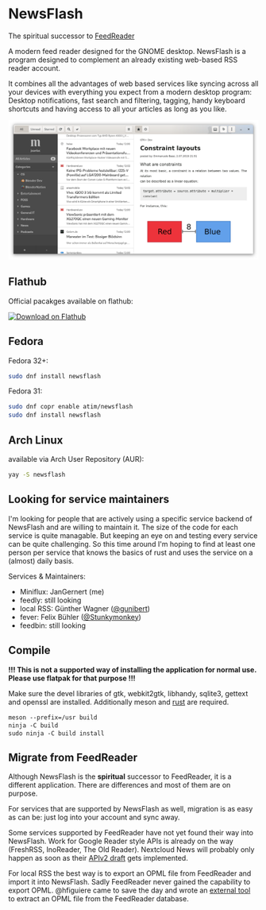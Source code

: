 # NewsFlash

The spiritual successor to [FeedReader](https://github.com/jangernert/FeedReader)

A modern feed reader designed for the GNOME desktop. NewsFlash is a program designed to complement an already existing web-based RSS reader account.

It combines all the advantages of web based services like syncing across all your devices with everything you expect
from a modern desktop program: Desktop notifications, fast search and filtering, tagging, handy keyboard shortcuts
and having access to all your articles as long as you like.

![Screenshot](./data/screenshots/Main.png "WIP 2020-04-20")

## Flathub

Official pacakges available on flathub:

<a href='https://flathub.org/apps/details/com.gitlab.newsflash'><img width='240' alt='Download on Flathub' src='https://flathub.org/assets/badges/flathub-badge-en.png'/></a>

## Fedora

Fedora 32+:

```sh
sudo dnf install newsflash
```

Fedora 31:

```sh
sudo dnf copr enable atim/newsflash
sudo dnf install newsflash
```

## Arch Linux

available via Arch User Repository (AUR):

```bash
yay -S newsflash
```

## Looking for service maintainers

I'm looking for people that are actively using a specific service backend of NewsFlash and are willing to maintain it.
The size of the code for each service is quite managable. But keeping an eye on and testing every service can be quite challenging.
So this time around I'm hoping to find at least one person per service that knows the basics of rust and uses the service on a (almost) daily basis.

Services & Maintainers:

- Miniflux: JanGernert (me)
- feedly: still looking
- local RSS: Günther Wagner ([@gunibert](https://gitlab.com/gunibert))
- fever: Felix Bühler ([@Stunkymonkey](https://gitlab.com/Stunkymonkey))
- feedbin: still looking

## Compile
**!!! This is not a supported way of installing the application for normal use. Please use flatpak for that purpose !!!**

Make sure the devel libraries of gtk, webkit2gtk, libhandy, sqlite3, gettext and openssl are installed.
Additionally meson and [rust](https://rustup.rs/) are required.

```
meson --prefix=/usr build
ninja -C build
sudo ninja -C build install
```

## Migrate from FeedReader

Although NewsFlash is the **spiritual** successor to FeedReader, it is a different application. There are differences and most of them are on purpose.

For services that are supported by NewsFlash as well, migration is as easy as can be: just log into your account and sync away.

Some services supported by FeedReader have not yet found their way into NewsFlash. Work for Google Reader style APIs is already on the way (FreshRSS, InoReader, The Old Reader).
Nextcloud News will probably only happen as soon as their [APIv2 draft](https://github.com/nextcloud/news/blob/ec3cc602f1bd363efe776ce4914319034d35c18e/docs/externalapi/External-Api.md) gets implemented.

For local RSS the best way is to export an OPML file from FeedReader and import it into NewsFlash. Sadly FeedReader never gained the capability to export OPML.
@hfiguiere came to save the day and wrote an [external tool](https://gitlab.gnome.org/hub/feedreader-export) to extract an OPML file from the FeedReader database.
